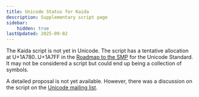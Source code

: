 ```yaml
---
title: Unicode Status for Kaida
description: Supplementary script page
sidebar:
    hidden: true
lastUpdated: 2025-09-02
---
```


The Kaida script is not yet in Unicode. The script has a tentative allocation at U+1A780..U+1A7FF in the [Roadmap to the SMP](http://www.unicode.org/roadmaps/smp/) for the Unicode Standard. It may not be considered a script but could end up being a collection of symbols.

[comment]: # (end of intro)

[comment]: # (start of blocks)



[comment]: # (end of blocks)

[comment]: # (start of chars)



[comment]: # (end of chars)

[comment]: # (start of rest)

A detailed proposal is not yet available. However, there was a discussion on the script on the [Unicode mailing list](http://unicode.org/mail-arch/unicode-ml/y2011-m02/0060.html).

